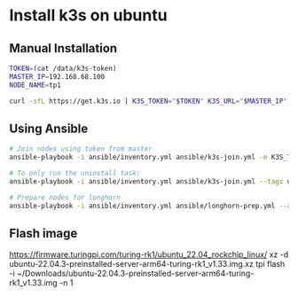 # Install k3s on ubuntu

## Manual Installation
```bash
TOKEN=(cat /data/k3s-token)
MASTER_IP=192.168.68.100
NODE_NAME=tp1

curl -sfL https://get.k3s.io | K3S_TOKEN="$TOKEN" K3S_URL="$MASTER_IP" K3S_NODE_NAME="$NODE_NAME" sh -
```

## Using Ansible
```bash
# Join nodes using token from master
ansible-playbook -i ansible/inventory.yml ansible/k3s-join.yml -e K3S_TOKEN="$K3S_TOKEN" --ask-pass

# To only run the uninstall task:
ansible-playbook -i ansible/inventory.yml ansible/k3s-join.yml --tags uninstall --ask-pass

# Prepare nodes for longhorn
ansible-playbook -i ansible/inventory.yml ansible/longhorn-prep.yml --ask-pass
```


## Flash image

https://firmware.turingpi.com/turing-rk1/ubuntu_22.04_rockchip_linux/
xz -d ubuntu-22.04.3-preinstalled-server-arm64-turing-rk1_v1.33.img.xz
tpi flash -i ~/Downloads/ubuntu-22.04.3-preinstalled-server-arm64-turing-rk1_v1.33.img -n 1